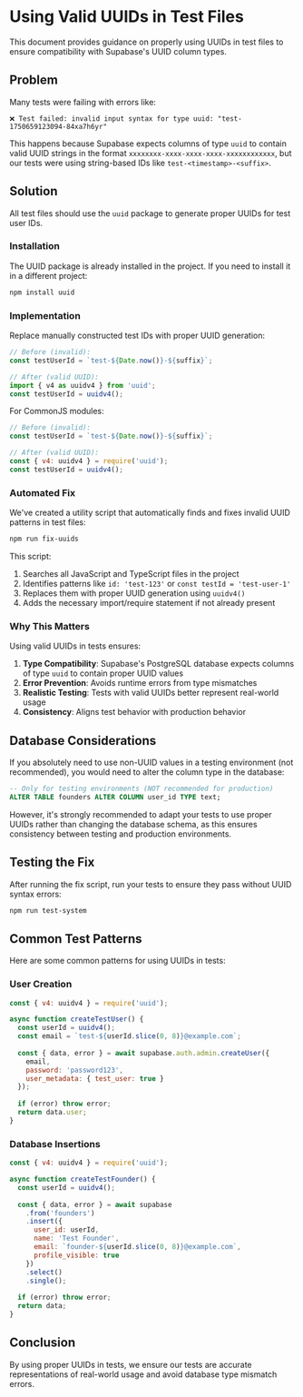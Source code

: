 # Using Valid UUIDs in Test Files

This document provides guidance on properly using UUIDs in test files to ensure compatibility with Supabase's UUID column types.

## Problem

Many tests were failing with errors like:

```
❌ Test failed: invalid input syntax for type uuid: "test-1750659123094-84xa7h6yr"
```

This happens because Supabase expects columns of type `uuid` to contain valid UUID strings in the format `xxxxxxxx-xxxx-xxxx-xxxx-xxxxxxxxxxxx`, but our tests were using string-based IDs like `test-<timestamp>-<suffix>`.

## Solution

All test files should use the `uuid` package to generate proper UUIDs for test user IDs.

### Installation

The UUID package is already installed in the project. If you need to install it in a different project:

```bash
npm install uuid
```

### Implementation

Replace manually constructed test IDs with proper UUID generation:

```javascript
// Before (invalid):
const testUserId = `test-${Date.now()}-${suffix}`;

// After (valid UUID):
import { v4 as uuidv4 } from 'uuid';
const testUserId = uuidv4();
```

For CommonJS modules:

```javascript
// Before (invalid):
const testUserId = `test-${Date.now()}-${suffix}`;

// After (valid UUID):
const { v4: uuidv4 } = require('uuid');
const testUserId = uuidv4();
```

### Automated Fix

We've created a utility script that automatically finds and fixes invalid UUID patterns in test files:

```bash
npm run fix-uuids
```

This script:
1. Searches all JavaScript and TypeScript files in the project
2. Identifies patterns like `id: 'test-123'` or `const testId = 'test-user-1'`
3. Replaces them with proper UUID generation using `uuidv4()`
4. Adds the necessary import/require statement if not already present

### Why This Matters

Using valid UUIDs in tests ensures:

1. **Type Compatibility**: Supabase's PostgreSQL database expects columns of type `uuid` to contain proper UUID values
2. **Error Prevention**: Avoids runtime errors from type mismatches
3. **Realistic Testing**: Tests with valid UUIDs better represent real-world usage
4. **Consistency**: Aligns test behavior with production behavior

## Database Considerations

If you absolutely need to use non-UUID values in a testing environment (not recommended), you would need to alter the column type in the database:

```sql
-- Only for testing environments (NOT recommended for production)
ALTER TABLE founders ALTER COLUMN user_id TYPE text;
```

However, it's strongly recommended to adapt your tests to use proper UUIDs rather than changing the database schema, as this ensures consistency between testing and production environments.

## Testing the Fix

After running the fix script, run your tests to ensure they pass without UUID syntax errors:

```bash
npm run test-system
```

## Common Test Patterns

Here are some common patterns for using UUIDs in tests:

### User Creation

```javascript
const { v4: uuidv4 } = require('uuid');

async function createTestUser() {
  const userId = uuidv4();
  const email = `test-${userId.slice(0, 8)}@example.com`;
  
  const { data, error } = await supabase.auth.admin.createUser({
    email,
    password: 'password123',
    user_metadata: { test_user: true }
  });
  
  if (error) throw error;
  return data.user;
}
```

### Database Insertions

```javascript
const { v4: uuidv4 } = require('uuid');

async function createTestFounder() {
  const userId = uuidv4();
  
  const { data, error } = await supabase
    .from('founders')
    .insert({
      user_id: userId,
      name: 'Test Founder',
      email: `founder-${userId.slice(0, 8)}@example.com`,
      profile_visible: true
    })
    .select()
    .single();
    
  if (error) throw error;
  return data;
}
```

## Conclusion

By using proper UUIDs in tests, we ensure our tests are accurate representations of real-world usage and avoid database type mismatch errors.
